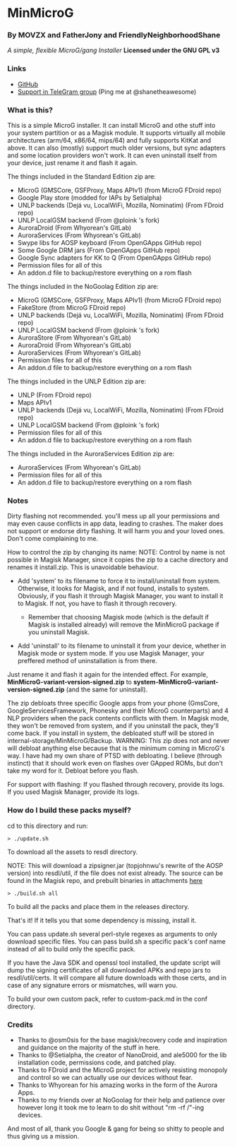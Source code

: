 # MinMicroG

### By MOVZX and FatherJony and FriendlyNeighborhoodShane
*A simple, flexible MicroG/gang Installer*
**Licensed under the GNU GPL v3**

### Links
* [GitHub](https://github.com/FriendlyNeighborhoodShane/MinMicroG)
* [Support in TeleGram group](https://t.me/microgsupport) (Ping me at @shanetheawesome)

### What is this?
This is a simple MicroG installer. It can install MicroG and othe stuff into your system partition or as a Magisk module. It supports virtually all mobile architectures (arm/64, x86/64, mips/64) and fully supports KitKat and above. It can also (mostly) support much older versions, but sync adapters and some location providers won't work. It can even uninstall itself from your device, just rename it and flash it again.

The things included in the Standard Edition zip are:
 - MicroG (GMSCore, GSFProxy, Maps APIv1) (from MicroG FDroid repo)
 - Google Play store (modded for IAPs by Setialpha)
 - UNLP backends (Dejá vu, LocalWiFi, Mozilla, Nominatim) (From FDroid repo)
 - UNLP LocalGSM backend (From @ploink 's fork)
 - AuroraDroid (From Whyorean's GitLab)
 - AuroraServices (From Whyorean's GitLab)
 - Swype libs for AOSP keyboard (From OpenGApps GitHub repo)
 - Some Google DRM jars (From OpenGApps GitHub repo)
 - Google Sync adapters for KK to Q (From OpenGApps GitHub repo)
 - Permission files for all of this
 - An addon.d file to backup/restore everything on a rom flash

The things included in the NoGoolag Edition zip are:
 - MicroG (GMSCore, GSFProxy, Maps APIv1) (from MicroG FDroid repo)
 - FakeStore (from MicroG FDroid repo)
 - UNLP backends (Dejá vu, LocalWiFi, Mozilla, Nominatim) (From FDroid repo)
 - UNLP LocalGSM backend (From @ploink 's fork)
 - AuroraStore (From Whyorean's GitLab)
 - AuroraDroid (From Whyorean's GitLab)
 - AuroraServices (From Whyorean's GitLab)
 - Permission files for all of this
 - An addon.d file to backup/restore everything on a rom flash

The things included in the UNLP Edition zip are:
 - UNLP (From FDroid repo)
 - Maps APIv1
 - UNLP backends (Dejá vu, LocalWiFi, Mozilla, Nominatim) (From FDroid repo)
 - UNLP LocalGSM backend (From @ploink 's fork)
 - Permission files for all of this
 - An addon.d file to backup/restore everything on a rom flash

The things included in the AuroraServices Edition zip are:
 - AuroraServices (From Whyorean's GitLab)
 - Permission files for all of this
 - An addon.d file to backup/restore everything on a rom flash

### Notes
Dirty flashing not recommended. you'll mess up all your permissions and may even cause conflicts in app data, leading to crashes.
The maker does not support or endorse dirty flashing. It will harm you and your loved ones. Don't come complaining to me.

How to control the zip by changing its name:
NOTE: Control by name is not possible in Magisk Manager, since it copies the zip to a cache directory and renames it install.zip. This is unavoidable behaviour.

 - Add 'system' to its filename to force it to install/uninstall from system. Otherwise, it looks for Magisk, and if not found, installs to system. Obviously, if you flash it through Magisk Manager, you want to install it to Magisk. If not, you have to flash it through recovery.
   - Remember that choosing Magisk mode (which is the default if Magisk is installed already) will remove the MinMicroG package if you uninstall Magisk.

 - Add 'uninstall' to its filename to uninstall it from your device, whether in Magisk mode or system mode. If you use Magisk Manager, your preffered method of uninstallation is from there.

Just rename it and flash it again for the intended effect. For example, **MinMicroG-variant-version-signed.zip** to **system-MinMicroG-variant-version-signed.zip** (and the same for uninstall).

The zip debloats three specific Google apps from your phone (GmsCore, GoogleServicesFramework, Phonesky and their MicroG counterparts) and 4 NLP providers when the pack contents conflicts with them. In Magisk mode, they won't be removed from system, and if you uninstall the pack, they'll come back. If you install in system, the debloated stuff will be stored in internal-storage/MinMicroG/Backup.
WARNING: This zip does not and never will debloat anything else because that is the minimum coming in MicroG's way. I have had my own share of PTSD with debloating. I believe (through instinct) that it should work even on flashes over GApped ROMs, but don't take my word for it. Debloat before you flash.

For support with flashing:
If you flashed through recovery, provide its logs.
If you used Magisk Manager, provide its logs.

### How do I build these packs myself?
cd to this directory and run:
```
> ./update.sh
```
To download all the assets to resdl directory.

NOTE: This will download a zipsigner.jar (topjohnwu's rewrite of the AOSP version) into resdl/util, if the file does not exist already. The source can be found in the Magisk repo, and prebuilt binaries in attachments [here](https://forum.xda-developers.com/showpost.php?p=56621542)
```
> ./build.sh all
```
To build all the packs and place them in the releases directory.

That's it! If it tells you that some dependency is missing, install it.

You can pass update.sh several perl-style regexes as arguments to only download specific files.
You can pass build.sh a specific pack's conf name instead of all to build only the specific pack.

If you have the Java SDK and openssl tool installed, the update script will dump the signing certificates of all downloaded APKs and repo jars to resdl/util/certs. It will compare all future downloads with those certs, and in case of any signature errors or mismatches, will warn you.

To build your own custom pack, refer to custom-pack.md in the conf directory.

### Credits
 - Thanks to @osm0sis for the base magisk/recovery code and inspiration and guidance on the majority of the stuff in here.
 - Thanks to @Setialpha, the creator of NanoDroid, and ale5000 for the lib installation code, permissions code, and patched play.
 - Thanks to FDroid and the MicroG project for actively resisting monopoly and control so we can actually use our devices without fear.
 - Thanks to Whyorean for his amazing works in the form of the Aurora Apps.
 - Thanks to my friends over at NoGoolag for their help and patience over however long it took me to learn to do shit without "rm -rf /"-ing devices.

And most of all, thank you Google & gang for being so shitty to people and thus giving us a mission.
